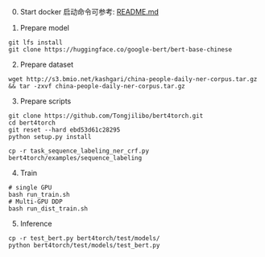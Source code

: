 0. Start docker
启动命令可参考: [README.md](../../README.md)

1. Prepare model
```
git lfs install
git clone https://huggingface.co/google-bert/bert-base-chinese

```

2. Prepare dataset
```
wget http://s3.bmio.net/kashgari/china-people-daily-ner-corpus.tar.gz && tar -zxvf china-people-daily-ner-corpus.tar.gz 

```

3. Prepare scripts
```
git clone https://github.com/Tongjilibo/bert4torch.git
cd bert4torch
git reset --hard ebd53d61c28295
python setup.py install

cp -r task_sequence_labeling_ner_crf.py bert4torch/examples/sequence_labeling
```

4. Train
```shell
# single GPU
bash run_train.sh
# Multi-GPU DDP
bash run_dist_train.sh
```

5. Inference
```shell
cp -r test_bert.py bert4torch/test/models/
python bert4torch/test/models/test_bert.py
```
